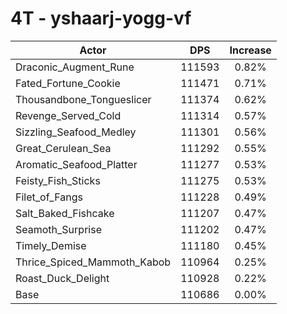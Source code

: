 # 4T - yshaarj-yogg-vf
| Actor | DPS | Increase |
|---|:---:|:---:|
|Draconic_Augment_Rune|111593|0.82%|
|Fated_Fortune_Cookie|111471|0.71%|
|Thousandbone_Tongueslicer|111374|0.62%|
|Revenge_Served_Cold|111314|0.57%|
|Sizzling_Seafood_Medley|111301|0.56%|
|Great_Cerulean_Sea|111292|0.55%|
|Aromatic_Seafood_Platter|111277|0.53%|
|Feisty_Fish_Sticks|111275|0.53%|
|Filet_of_Fangs|111228|0.49%|
|Salt_Baked_Fishcake|111207|0.47%|
|Seamoth_Surprise|111202|0.47%|
|Timely_Demise|111180|0.45%|
|Thrice_Spiced_Mammoth_Kabob|110964|0.25%|
|Roast_Duck_Delight|110928|0.22%|
|Base|110686|0.00%|
